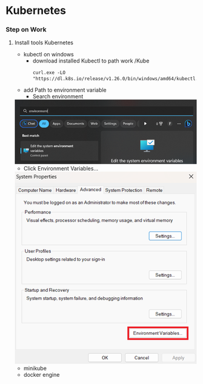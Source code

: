 # Kubernetes
### Step on Work
1. Install tools Kubernetes
   - kubectl on windows
     - download installed Kubectl to path work /Kube
       ```
       curl.exe -LO "https://dl.k8s.io/release/v1.26.0/bin/windows/amd64/kubectl.exe"
       ```
    - add Path to environment variable
      - Search environment

    <div align="center"><img src="image/environment.png"></div>

      - Click Environment Variables...

    <div align="center"><img src="image/clickEnVa.png"></div>

   - minikube
   - docker engine